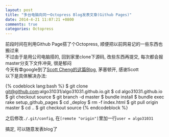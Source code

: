 ```yaml
---
layout: post
title: "多台电脑向同一Octopress Blog发表文章(Github Pages)"
date: 2014-4-21 11:07:21 +0800
comments: true
categories: Octopress
---
```

前段时间在利用Github Page搭了个Octopress, 顺便把以前网易记的一些东西也搬过来  
不过由于是用公司电脑搭的, 回到家里clone下源码, 改些东西再提交, 每次都会报master分支下文件冲突, 很是郁闷  
今天有幸google到了[Scott Cheng的这篇Blog](http://scottcheng.com/blog/2012/11/setting-up-existing-octopress-blog-on-a-new-computer/), 茅塞顿开, 感谢Scott  
以下是具体解决办法:

{% codeblock lang:bash %}
$ git clone git@github.com:algo31031/algo31031.github.io.git
$ cd algo31031.github.io
$ git checkout source
$ git branch -d master
$ bundle install 
$ bundle exec rake setup_github_pages
$ cd _deploy
$ rm -f index.html
$ git pull origin master
$ cd ..
$ git checkout source
{% endcodeblock %}

之后修改`./.git/config`, 在`[remote "origin"]`里加一行`user = algo31031`

搞定, 可以随意发表blog了